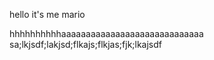 hello it's me mario


hhhhhhhhhhaaaaaaaaaaaaaaaaaaaaaaaaaaaaa
sa;lkjsdf;lakjsd;flkajs;flkjas;fjk;lkajsdf
